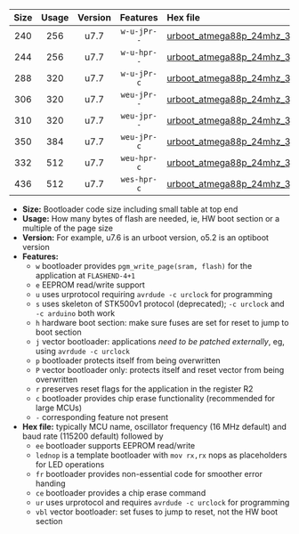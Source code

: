 |Size|Usage|Version|Features|Hex file|
|:-:|:-:|:-:|:-:|:--|
|240|256|u7.7|`w-u-jPr--`|[urboot_atmega88p_24mhz_38400bps_lednop_ur_vbl.hex](https://raw.githubusercontent.com/stefanrueger/urboot.hex/main/mcus/atmega88p/fcpu_24mhz/38400_bps/urboot_atmega88p_24mhz_38400bps_lednop_ur_vbl.hex)|
|244|256|u7.7|`w-u-hpr--`|[urboot_atmega88p_24mhz_38400bps_lednop_fr_ur.hex](https://raw.githubusercontent.com/stefanrueger/urboot.hex/main/mcus/atmega88p/fcpu_24mhz/38400_bps/urboot_atmega88p_24mhz_38400bps_lednop_fr_ur.hex)|
|288|320|u7.7|`w-u-jPr-c`|[urboot_atmega88p_24mhz_38400bps_lednop_fr_ce_ur_vbl.hex](https://raw.githubusercontent.com/stefanrueger/urboot.hex/main/mcus/atmega88p/fcpu_24mhz/38400_bps/urboot_atmega88p_24mhz_38400bps_lednop_fr_ce_ur_vbl.hex)|
|306|320|u7.7|`weu-jPr--`|[urboot_atmega88p_24mhz_38400bps_ee_lednop_ur_vbl.hex](https://raw.githubusercontent.com/stefanrueger/urboot.hex/main/mcus/atmega88p/fcpu_24mhz/38400_bps/urboot_atmega88p_24mhz_38400bps_ee_lednop_ur_vbl.hex)|
|310|320|u7.7|`weu-jpr--`|[urboot_atmega88p_24mhz_38400bps_ee_lednop_fr_ur_vbl.hex](https://raw.githubusercontent.com/stefanrueger/urboot.hex/main/mcus/atmega88p/fcpu_24mhz/38400_bps/urboot_atmega88p_24mhz_38400bps_ee_lednop_fr_ur_vbl.hex)|
|350|384|u7.7|`weu-jPr-c`|[urboot_atmega88p_24mhz_38400bps_ee_lednop_fr_ce_ur_vbl.hex](https://raw.githubusercontent.com/stefanrueger/urboot.hex/main/mcus/atmega88p/fcpu_24mhz/38400_bps/urboot_atmega88p_24mhz_38400bps_ee_lednop_fr_ce_ur_vbl.hex)|
|332|512|u7.7|`weu-hpr-c`|[urboot_atmega88p_24mhz_38400bps_ee_lednop_fr_ce_ur.hex](https://raw.githubusercontent.com/stefanrueger/urboot.hex/main/mcus/atmega88p/fcpu_24mhz/38400_bps/urboot_atmega88p_24mhz_38400bps_ee_lednop_fr_ce_ur.hex)|
|436|512|u7.7|`wes-hpr-c`|[urboot_atmega88p_24mhz_38400bps_ee_lednop_fr_ce.hex](https://raw.githubusercontent.com/stefanrueger/urboot.hex/main/mcus/atmega88p/fcpu_24mhz/38400_bps/urboot_atmega88p_24mhz_38400bps_ee_lednop_fr_ce.hex)|

- **Size:** Bootloader code size including small table at top end
- **Usage:** How many bytes of flash are needed, ie, HW boot section or a multiple of the page size
- **Version:** For example, u7.6 is an urboot version, o5.2 is an optiboot version
- **Features:**
  + `w` bootloader provides `pgm_write_page(sram, flash)` for the application at `FLASHEND-4+1`
  + `e` EEPROM read/write support
  + `u` uses urprotocol requiring `avrdude -c urclock` for programming
  + `s` uses skeleton of STK500v1 protocol (deprecated); `-c urclock` and `-c arduino` both work
  + `h` hardware boot section: make sure fuses are set for reset to jump to boot section
  + `j` vector bootloader: applications *need to be patched externally*, eg, using `avrdude -c urclock`
  + `p` bootloader protects itself from being overwritten
  + `P` vector bootloader only: protects itself and reset vector from being overwritten
  + `r` preserves reset flags for the application in the register R2
  + `c` bootloader provides chip erase functionality (recommended for large MCUs)
  + `-` corresponding feature not present
- **Hex file:** typically MCU name, oscillator frequency (16 MHz default) and baud rate (115200 default) followed by
  + `ee` bootloader supports EEPROM read/write
  + `lednop` is a template bootloader with `mov rx,rx` nops as placeholders for LED operations
  + `fr` bootloader provides non-essential code for smoother error handing
  + `ce` bootloader provides a chip erase command
  + `ur` uses urprotocol and requires `avrdude -c urclock` for programming
  + `vbl` vector bootloader: set fuses to jump to reset, not the HW boot section
